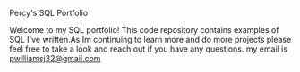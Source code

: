 Percy's SQL Portfolio

Welcome to my SQL portfolio! This code repository contains examples of SQL I've written.As Im continuing to learn more and do more projects please feel free to take a look and reach out if you have any questions. my email is pwilliamsj32@gmail.com

